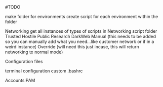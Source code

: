 #TODO



make folder for environments
create script for each environment within the folder



Networking
	get all instances of types of scripts in Networking script folder
		Trusted
		Hostile
		Public
		Research
		DarkWeb
		Manual  (this needs to be added so you can manually add what you need...like customer network or if in a weird instance)
		Override (will need this just incase, this will return networking to normal mode)
	



Configuration files

terminal configuration
custom .bashrc




Accounts
PAM
